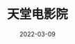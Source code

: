 ---
title: '天堂电影院'
date: '2022-03-09'
price: '20.0'
theaters: ['北京大学百周年纪念讲堂']
seat: ['5-5']
remark: ['原声影片・中文字幕']
---